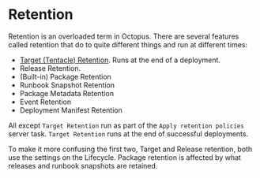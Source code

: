 # Retention

Retention is an overloaded term in Octopus. There are several features called retention that do to quite different things and run at different times:

- [Target (Tentacle) Retention](TargetRetention.md). Runs at the end of a deployment.
- Release Retention.
- (Built-in) Package Retention
- Runbook Snapshot Retention
- Package Metadata Retention
- Event Retention
- Deployment Manifest Retention

All except `Target Retention` run as part of the `Apply retention policies` server task. `Target Retention` runs at the end of successful deployments.

To make it more confusing the first two, Target and Release retention, both use the settings on the Lifecycle. Package retention is affected by what releases and runbook snapshots are retained.